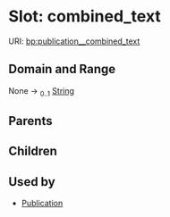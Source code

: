 
# Slot: combined_text




URI: [bp:publication__combined_text](http://w3id.org/ontogpt/biological-process-templatepublication__combined_text)


## Domain and Range

None &#8594;  <sub>0..1</sub> [String](types/String.md)

## Parents


## Children


## Used by

 * [Publication](Publication.md)
